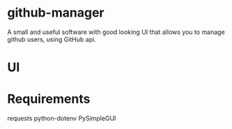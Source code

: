# github-manager
A small and useful software with good looking UI that allows you to manage github users, using GitHub api.

# UI

# Requirements
requests
python-dotenv
PySimpleGUI
